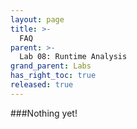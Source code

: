 ```yaml
---
layout: page
title: >-
  FAQ
parent: >-
  Lab 08: Runtime Analysis
grand_parent: Labs
has_right_toc: true
released: true
---
```

###Nothing yet!
